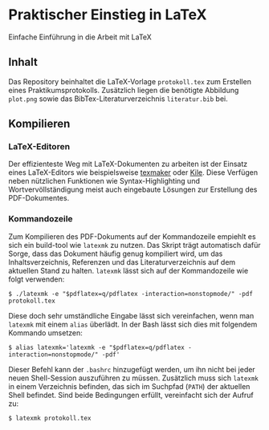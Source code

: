 # Praktischer Einstieg in LaTeX
Einfache Einführung in die Arbeit mit LaTeX

## Inhalt
Das Repository beinhaltet die LaTeX-Vorlage `protokoll.tex` zum Erstellen eines
Praktikumsprotokolls.  Zusätzlich liegen die benötigte Abbildung `plot.png`
sowie das BibTex-Literaturverzeichnis `literatur.bib` bei.

## Kompilieren
### LaTeX-Editoren
Der effizienteste Weg mit LaTeX-Dokumenten zu arbeiten ist der Einsatz eines
LaTeX-Editors wie beispielsweise [texmaker](http://www.xm1math.net/texmaker/)
oder [Kile](http://kile.sourceforge.net/). Diese Verfügen neben nützlichen
Funktionen wie Syntax-Highlighting und Wortvervöllständigung meist auch
eingebaute Lösungen zur Erstellung des PDF-Dokumentes.

### Kommandozeile
Zum Kompilieren des PDF-Dokuments auf der Kommandozeile empiehlt es sich ein
build-tool wie `latexmk` zu nutzen. Das Skript trägt automatisch dafür Sorge,
dass das Dokument häufig genug kompiliert wird, um das Inhaltsverzeichnis,
Referenzen und das Literaturverzeichnis auf dem aktuellen Stand zu halten.
`latexmk` lässt sich auf der Kommandozeile wie folgt verwenden:

`$ ./latexmk -e "$pdflatex=q/pdflatex -interaction=nonstopmode/" -pdf protokoll.tex`

Diese doch sehr umständliche Eingabe lässt sich vereinfachen, wenn man `latexmk`
mit einem `alias` überlädt. In der Bash lässt sich dies mit folgendem Kommando
umsetzen:

`$ alias latexmk='latexmk -e "$pdflatex=q/pdflatex -interaction=nonstopmode/" -pdf'`

Dieser Befehl kann der `.bashrc` hinzugefügt werden, um ihn nicht bei jeder
neuen Shell-Session auszuführen zu müssen. Zusätzlich muss sich `latexmk` in
einem Verzeichnis befinden, das sich im Suchpfad (`PATH`) der aktuellen Shell
befindet. Sind beide Bedingungen erfüllt, vereinfacht sich der Aufruf zu:

`$ latexmk protokoll.tex`
